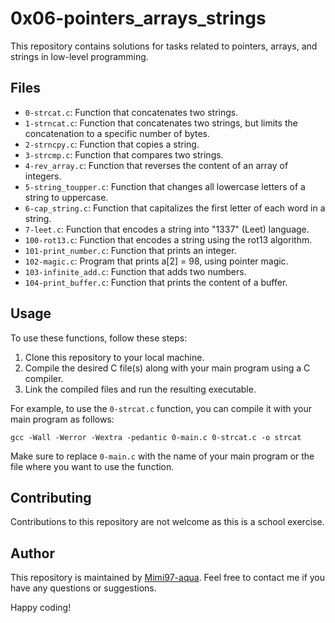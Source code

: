 # 0x06-pointers_arrays_strings

This repository contains solutions for tasks related to pointers, arrays, and strings in low-level programming.

## Files

- `0-strcat.c`: Function that concatenates two strings.
- `1-strncat.c`: Function that concatenates two strings, but limits the concatenation to a specific number of bytes.
- `2-strncpy.c`: Function that copies a string.
- `3-strcmp.c`: Function that compares two strings.
- `4-rev_array.c`: Function that reverses the content of an array of integers.
- `5-string_toupper.c`: Function that changes all lowercase letters of a string to uppercase.
- `6-cap_string.c`: Function that capitalizes the first letter of each word in a string.
- `7-leet.c`: Function that encodes a string into "1337" (Leet) language.
- `100-rot13.c`: Function that encodes a string using the rot13 algorithm.
- `101-print_number.c`: Function that prints an integer.
- `102-magic.c`: Program that prints a[2] = 98, using pointer magic.
- `103-infinite_add.c`: Function that adds two numbers.
- `104-print_buffer.c`: Function that prints the content of a buffer.

## Usage

To use these functions, follow these steps:

1. Clone this repository to your local machine.
2. Compile the desired C file(s) along with your main program using a C compiler.
3. Link the compiled files and run the resulting executable.

For example, to use the `0-strcat.c` function, you can compile it with your main program as follows:

```gcc -Wall -Werror -Wextra -pedantic 0-main.c 0-strcat.c -o strcat```

Make sure to replace `0-main.c` with the name of your main program or the file where you want to use the function.

## Contributing

Contributions to this repository are not welcome as this is a school exercise. 

## Author

This repository is maintained by [Mimi97-aqua](https://github.com/Mimi97-aqua). Feel free to contact me if you have any questions or suggestions.

Happy coding!
